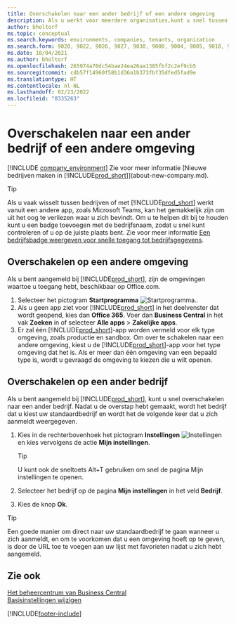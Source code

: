 ```yaml
---
title: Overschakelen naar een ander bedrijf of een andere omgeving
description: Als u werkt voor meerdere organisaties,kunt u snel tussen de omgevingen en bedrijven schakelen.
author: bholtorf
ms.topic: conceptual
ms.search.keywords: environments, companies, tenants, organization
ms.search.form: 9020, 9022, 9026, 9027, 9030, 9000, 9004, 9005, 9018, 9006, 9007, 9010, 9016, 9017
ms.date: 10/04/2021
ms.author: bholtorf
ms.openlocfilehash: 265974a70dc54bae24ea26aa1385fbf2c2ef9cb5
ms.sourcegitcommit: cdb57f14960f58b1d36a1b373fbf35dfed5fad9e
ms.translationtype: HT
ms.contentlocale: nl-NL
ms.lasthandoff: 02/23/2022
ms.locfileid: "8335263"
---
```

# <a name="switching-to-another-company-or-environment"></a>Overschakelen naar een ander bedrijf of een andere omgeving

[!INCLUDE [company_environment](includes/company_environment.md)] Zie voor meer informatie [Nieuwe bedrijven maken in [!INCLUDE[prod_short](includes/prod_short.md)]](about-new-company.md).  

> [!TIP]
> Als u vaak wisselt tussen bedrijven of met [!INCLUDE[prod_short](includes/prod_short.md)] werkt vanuit een andere app, zoals Microsoft Teams, kan het gemakkelijk zijn om uit het oog te verliezen waar u zich bevindt. Om u te helpen dit bij te houden kunt u een badge toevoegen met de bedrijfsnaam, zodat u snel kunt controleren of u op de juiste plaats bent. Zie voor meer informatie [Een bedrijfsbadge weergeven voor snelle toegang tot bedrijfsgegevens](ui-change-basic-settings.md#badge).

## <a name="switch-to-another-environment"></a>Overschakelen op een andere omgeving

Als u bent aangemeld bij [!INCLUDE[prod_short](includes/prod_short.md)], zijn de omgevingen waartoe u toegang hebt, beschikbaar op Office.com. 

1. Selecteer het pictogram **Startprogramma** ![Startprogramma.](media/app-launcher-icon.png "Het startprogramma biedt toegang tot meer functies").
2. Als u geen app ziet voor [!INCLUDE[prod_short](includes/prod_short.md)] in het deelvenster dat wordt geopend, kies dan **Office 365**. Voer dan **Business Central** in het vak **Zoeken** in of selecteer **Alle apps** > **Zakelijke apps**.   
3. Er zal één [!INCLUDE[prod_short](includes/prod_short.md)]-app worden vermeld voor elk type omgeving, zoals productie en sandbox. Om over te schakelen naar een andere omgeving, kiest u de [!INCLUDE[prod_short](includes/prod_short.md)]-app voor het type omgeving dat het is. Als er meer dan één omgeving van een bepaald type is, wordt u gevraagd de omgeving te kiezen die u wilt openen.

<!--
The following image shows tiles for accessing production and sandbox environments on the Dynamics 365 Home page.

:::image type="content" source="media/app-picker-environments.png" alt-text="The Dynamics 365 Home page showing production and sandbox environments.":::
-->
## <a name="switch-to-another-company"></a>Overschakelen op een ander bedrijf

Als u bent aangemeld bij [!INCLUDE[prod_short](includes/prod_short.md)], kunt u snel overschakelen naar een ander bedrijf. Nadat u de overstap hebt gemaakt, wordt het bedrijf dat u kiest uw standaardbedrijf en wordt het de volgende keer dat u zich aanmeldt weergegeven.

1. Kies in de rechterbovenhoek het pictogram **Instellingen** ![Instellingen](media/ui-experience/settings_icon_small.png "Pictogram Instellingen voor rolcentrum") en kies vervolgens de actie **Mijn instellingen**.

    > [!TIP]
    > U kunt ook de sneltoets Alt+T gebruiken om snel de pagina Mijn instellingen te openen.

2. Selecteer het bedrijf op de pagina **Mijn instellingen** in het veld **Bedrijf**.  
3. Kies de knop **Ok**.

> [!TIP]
> Een goede manier om direct naar uw standaardbedrijf te gaan wanneer u zich aanmeldt, en om te voorkomen dat u een omgeving hoeft op te geven, is door de URL toe te voegen aan uw lijst met favorieten nadat u zich hebt aangemeld.

## <a name="see-also"></a>Zie ook

[Het beheercentrum van Business Central](/dynamics365/business-central/dev-itpro/administration/tenant-admin-center)  
[Basisinstellingen wijzigen](ui-change-basic-settings.md)  


[!INCLUDE[footer-include](includes/footer-banner.md)]